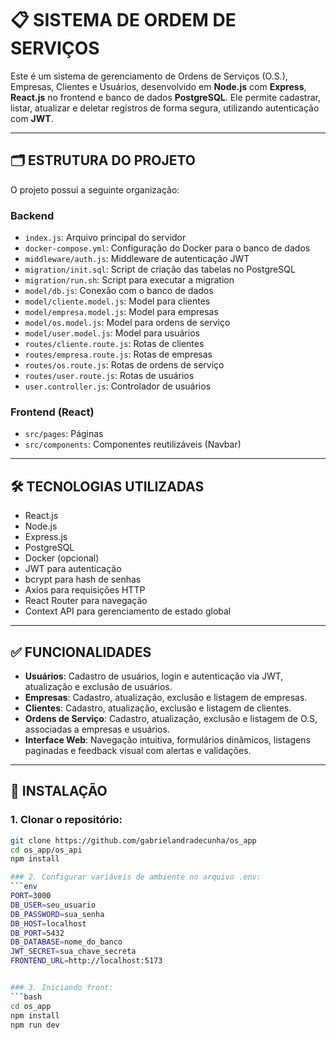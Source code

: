 # 📋 SISTEMA DE ORDEM DE SERVIÇOS

Este é um sistema de gerenciamento de Ordens de Serviços (O.S.), Empresas, Clientes e Usuários, desenvolvido em **Node.js** com **Express**, **React.js** no frontend e banco de dados **PostgreSQL**. Ele permite cadastrar, listar, atualizar e deletar registros de forma segura, utilizando autenticação com **JWT**.

---

## 🗂️ ESTRUTURA DO PROJETO

O projeto possui a seguinte organização:

### Backend

- `index.js`: Arquivo principal do servidor
- `docker-compose.yml`: Configuração do Docker para o banco de dados
- `middleware/auth.js`: Middleware de autenticação JWT
- `migration/init.sql`: Script de criação das tabelas no PostgreSQL
- `migration/run.sh`: Script para executar a migration
- `model/db.js`: Conexão com o banco de dados
- `model/cliente.model.js`: Model para clientes
- `model/empresa.model.js`: Model para empresas
- `model/os.model.js`: Model para ordens de serviço
- `model/user.model.js`: Model para usuários
- `routes/cliente.route.js`: Rotas de clientes
- `routes/empresa.route.js`: Rotas de empresas
- `routes/os.route.js`: Rotas de ordens de serviço
- `routes/user.route.js`: Rotas de usuários
- `user.controller.js`: Controlador de usuários

### Frontend (React)

- `src/pages`: Páginas 
- `src/components`: Componentes reutilizáveis (Navbar)

---

## 🛠️ TECNOLOGIAS UTILIZADAS

- React.js
- Node.js
- Express.js
- PostgreSQL
- Docker (opcional)
- JWT para autenticação
- bcrypt para hash de senhas
- Axios para requisições HTTP
- React Router para navegação
- Context API para gerenciamento de estado global

---

## ✅ FUNCIONALIDADES

- **Usuários**: Cadastro de usuários, login e autenticação via JWT, atualização e exclusão de usuários.
- **Empresas**: Cadastro, atualização, exclusão e listagem de empresas.
- **Clientes**: Cadastro, atualização, exclusão e listagem de clientes.
- **Ordens de Serviço**: Cadastro, atualização, exclusão e listagem de O.S, associadas a empresas e usuários.
- **Interface Web**: Navegação intuitiva, formulários dinâmicos, listagens paginadas e feedback visual com alertas e validações.

---

## 🚀 INSTALAÇÃO

### 1. Clonar o repositório:

```bash
git clone https://github.com/gabrielandradecunha/os_app
cd os_app/os_api
npm install

### 2. Configurar variáveis de ambiente no arquivo .env:
```env
PORT=3000
DB_USER=seu_usuario
DB_PASSWORD=sua_senha
DB_HOST=localhost
DB_PORT=5432
DB_DATABASE=nome_do_banco
JWT_SECRET=sua_chave_secreta
FRONTEND_URL=http://localhost:5173


### 3. Iniciando front:
```bash
cd os_app
npm install
npm run dev

